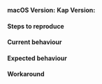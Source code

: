 <!--
Thank you for taking the time to report an issue! ❤️

Before you continue; please make sure you've searched our existing issues to avoid duplicates. When you're ready to open a new issue include as much information as possible, you can use the handy template below for bug reports.

macOS Version:        The output of `sw_vers`, remember that we currently only support macOS 10.12 or later 
Kap Version:          Find this in the about section of Kap, or by right clicking on the Kap icon and pressing "Get Info"
Step to reproduce :   If applicable provide steps to reproduce the issue you're having
Current behaviour:    A description of how Kap is currently behaving
Expected behaviour :  How you expected Kap to behave
Workaround:           A workaround the issue if you've found on (this will help others experiencing the same issue!)
-->

**macOS Version:**
**Kap Version:**

#### Steps to reproduce
#### Current behaviour
#### Expected behaviour
#### Workaround

<!-- If you have additional information enter it below. -->
